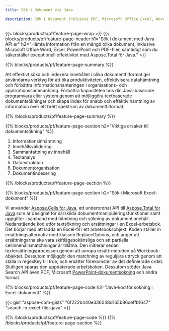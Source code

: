 ```yaml
---
title: Sök i dokument via Java 

description: Sök i dokument inklusive PDF, Microsoft Office Excel, Word, PowerPoint och mer via din Java-baserade applikation.
---
```


{{< blocks/products/pf/feature-page-wrap >}}
{{< blocks/products/pf/feature-page-header h1="Sök i dokument med Java API:er" h2="Hämta information från en mängd olika dokument, inklusive Microsoft Office Word, Excel, PowerPoint och PDF-filer, samtidigt som du säkerställer exceptionell effektivitet med Aspose.Total för Java." >}}

{{% blocks/products/pf/feature-page-summary %}}

Att effektivt söka och indexera innehållet i olika dokumentfilformat ger användarna verktyg för att öka produktiviteten, effektivisera datahämtning och förbättra informationshanteringen i organisations- och applikationssammanhang. Förbättra kapaciteten hos din Java-baserade programvara eller system genom att möjliggöra textbaserade dokumentsökningar och skapa index för snabb och effektiv hämtning av information över ett brett spektrum av dokumentfilformat.

{{% /blocks/products/pf/feature-page-summary  %}}

{{% blocks/products/pf/feature-page-section  h2="Viktiga orsaker till dokumentsökning" %}}

1. Informationsinhämtning
1. Innehållsvalidering 
1. Sammanfattning av innehåll 
1. Textanalys
1. Dataextraktion 
1. Dokumentorganisation
1. Dokumentindexering 



{{% /blocks/products/pf/feature-page-section %}}

{{% blocks/products/pf/feature-page-section  h2="Sök i Microsoft Excel-dokument" %}}

Vi använder [Aspose.Cells for Java](https://products.aspose.com/cells/java/), ett underordnat API till [Aspose.Total for Java](https://products.aspose.com/total/java/) som är designat för särskilda dokumentmanipuleringsfunktioner samt uppgifter i samband med hämtning och sökning av dokumentinnehåll. Nedanstående kod utför textsökning och ersättningar i en Excel-arbetsbok. Det börjar med att ladda en Excel-fil i ett arbetsboksobjekt. Koden ställer in ersättningsalternativ med klassen ReplaceOptions, och anger att ersättningarna ska vara skiftlägesokänsliga och att partiella cellinnehållsmatchningar är tillåtna. Den initierar sedan textersättningsprocessen genom att anropa ersätt-metoden på Workbook-objektet. Dessutom möjliggör den matchning av reguljära uttryck genom att ställa in regexKey till true, och ersätter förekomster av det definierade ordet. Slutligen sparas den uppdaterade arbetsboken. Dessutom stöder Java Search API även PDF, Microsoft [PowerPoint-dokumentsökning](https://products.aspose.com/total/java/search/pptx/) och andra format.

{{% blocks/products/pf/feature-page-code h3="Java-kod för sökning i Excel-dokument" %}}

{{< gist "aspose-com-gists" "6f222b440e336048d165b86ceffb1647" "search-in-excel-files.java" >}}

{{% /blocks/products/pf/feature-page-code  %}}
{{% /blocks/products/pf/feature-page-section %}}